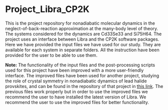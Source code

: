 # Project_Libra_CP2K
This is the project repository for nonadiabatic molecular dynamics in the neglect-of-back-reaction approximation at the many-body level of theory. The systems considered for the dynamics are Cd33Se33 and Si75H64. The project uses an interface between Libra and the CP2K software packages. Here we have provided the input files we have used for our study. They are available for each system in separate folders. All the instruction have been provided for the user to be able to use them. 


**Note:** The functionality of the input files and the post-processing scripts used for this project have been improved with a more user-friendly interface. The improved files have been used for another project, studying the role of crystal symmetry in nonadiabatic dynamics of lead halide provskites, and can be found in the repository of that project in [this link](https://github.com/AkimovLab/Project_CsPbI3_MB_vs_SP). The previous files work properly but in order to use the improved files we recommend the user to have installed the latest version of Libra. We recommend the user to use the improved files for better functionality. 
